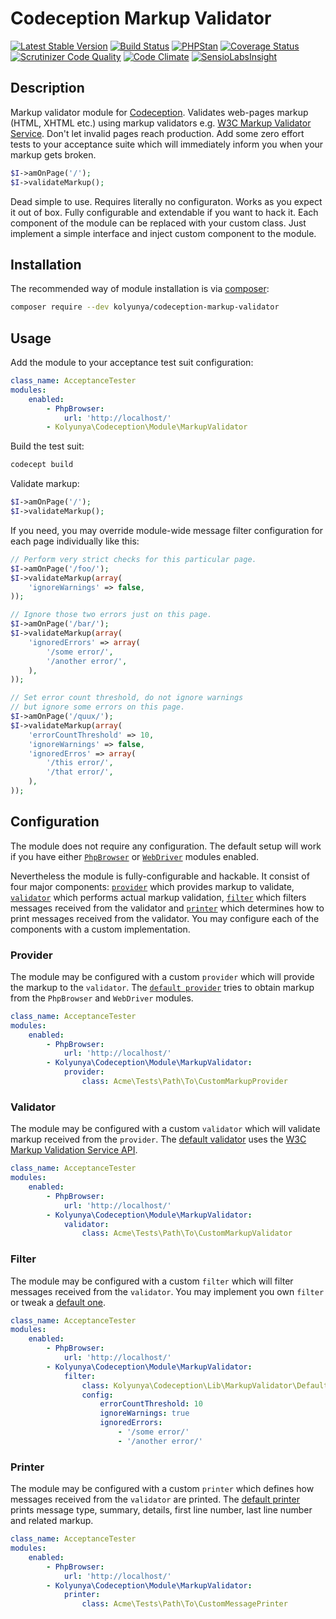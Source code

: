 # Codeception Markup Validator
[![Latest Stable Version](https://poser.pugx.org/kolyunya/codeception-markup-validator/v/stable)](https://packagist.org/packages/kolyunya/codeception-markup-validator)
[![Build Status](https://travis-ci.org/Kolyunya/codeception-markup-validator.svg?branch=master)](https://travis-ci.org/Kolyunya/codeception-markup-validator)
[![PHPStan](https://img.shields.io/badge/PHPStan-enabled-brightgreen.svg?style=flat)](https://github.com/phpstan/phpstan)
[![Coverage Status](https://img.shields.io/coveralls/Kolyunya/codeception-markup-validator/master.svg)](https://coveralls.io/github/Kolyunya/codeception-markup-validator?branch=master)
[![Scrutinizer Code Quality](https://scrutinizer-ci.com/g/Kolyunya/codeception-markup-validator/badges/quality-score.png?b=master)](https://scrutinizer-ci.com/g/Kolyunya/codeception-markup-validator/?branch=master)
[![Code Climate](https://codeclimate.com/github/Kolyunya/codeception-markup-validator/badges/gpa.svg)](https://codeclimate.com/github/Kolyunya/codeception-markup-validator)
[![SensioLabsInsight](https://insight.sensiolabs.com/projects/c7566433-052d-41f1-ab34-857f4650a18a/mini.png)](https://insight.sensiolabs.com/projects/c7566433-052d-41f1-ab34-857f4650a18a)

## Description
Markup validator module for [Codeception](http://codeception.com). Validates web-pages markup (HTML, XHTML etc.) using markup validators e.g. [W3C Markup Validator Service](https://validator.w3.org/docs/api.html). Don't let invalid pages reach production. Add some zero effort tests to your acceptance suite which will immediately inform you when your markup gets broken. 
```php
$I->amOnPage('/');
$I->validateMarkup();
```

Dead simple to use. Requires literally no configuraton. Works as you expect it out of box. Fully configurable and extendable if you want to hack it. Each component of the module can be replaced with your custom class. Just implement a simple interface and inject custom component to the module.

## Installation
The recommended way of module installation is via [composer](https://getcomposer.org):
```sh
composer require --dev kolyunya/codeception-markup-validator
```

## Usage
Add the module to your acceptance test suit configuration:
```yaml
class_name: AcceptanceTester
modules:
    enabled:
        - PhpBrowser:
            url: 'http://localhost/'
        - Kolyunya\Codeception\Module\MarkupValidator
```

Build the test suit:
```sh
codecept build
```

Validate markup:
```php
$I->amOnPage('/');
$I->validateMarkup();
```

If you need, you may override module-wide message filter configuration for each page individually like this:
```php
// Perform very strict checks for this particular page.
$I->amOnPage('/foo/');
$I->validateMarkup(array(
    'ignoreWarnings' => false,
));

// Ignore those two errors just on this page.
$I->amOnPage('/bar/');
$I->validateMarkup(array(
    'ignoredErrors' => array(
        '/some error/',
        '/another error/',
    ),
));

// Set error count threshold, do not ignore warnings
// but ignore some errors on this page.
$I->amOnPage('/quux/');
$I->validateMarkup(array(
    'errorCountThreshold' => 10,
    'ignoreWarnings' => false,
    'ignoredErros' => array(
        '/this error/',
        '/that error/',
    ),
));
```

## Configuration
The module does not require any configuration. The default setup will work if you have either [`PhpBrowser`](http://codeception.com/docs/modules/PhpBrowser) or [`WebDriver`](http://codeception.com/docs/modules/WebDriver) modules enabled.

Nevertheless the module is fully-configurable and hackable. It consist of four major components: [`provider`](https://github.com/Kolyunya/codeception-markup-validator/blob/master/sources/Lib/MarkupValidator/MarkupProviderInterface.php) which provides markup to validate, [`validator`](https://github.com/Kolyunya/codeception-markup-validator/blob/master/sources/Lib/MarkupValidator/MarkupValidatorInterface.php) which performs actual markup validation, [`filter`](https://github.com/Kolyunya/codeception-markup-validator/blob/master/sources/Lib/MarkupValidator/MessageFilterInterface.php) which filters messages received from the validator and  [`printer`](https://github.com/Kolyunya/codeception-markup-validator/blob/master/sources/Lib/MarkupValidator/MessagePrinterInterface.php) which determines how to print messages received from the validator. You may configure each of the components with a custom implementation.

### Provider
The module may be configured with a custom `provider` which will provide the markup to the `validator`. The [`default provider`](https://github.com/Kolyunya/codeception-markup-validator/blob/master/sources/Lib/MarkupValidator/DefaultMarkupProvider.php) tries to obtain markup from the `PhpBrowser` and `WebDriver` modules.
```yaml
class_name: AcceptanceTester
modules:
    enabled:
        - PhpBrowser:
            url: 'http://localhost/'
        - Kolyunya\Codeception\Module\MarkupValidator:
            provider:
                class: Acme\Tests\Path\To\CustomMarkupProvider
```

### Validator
The module may be configured with a custom `validator` which will validate markup received from the `provider`. The [default validator](https://github.com/Kolyunya/codeception-markup-validator/blob/master/sources/Lib/MarkupValidator/W3CMarkupValidator.php) uses the [W3C Markup Validation Service API](https://validator.w3.org/docs/api.html).
```yaml
class_name: AcceptanceTester
modules:
    enabled:
        - PhpBrowser:
            url: 'http://localhost/'
        - Kolyunya\Codeception\Module\MarkupValidator:
            validator:
                class: Acme\Tests\Path\To\CustomMarkupValidator
```

### Filter
The module may be configured with a custom `filter` which will filter messages received from the `validator`. You may implement you own `filter` or tweak a [default one](https://github.com/Kolyunya/codeception-markup-validator/blob/master/sources/Lib/MarkupValidator/DefaultMessageFilter.php).
```yaml
class_name: AcceptanceTester
modules:
    enabled:
        - PhpBrowser:
            url: 'http://localhost/'
        - Kolyunya\Codeception\Module\MarkupValidator:
            filter:
                class: Kolyunya\Codeception\Lib\MarkupValidator\DefaultMessageFilter
                config:
                    errorCountThreshold: 10
                    ignoreWarnings: true
                    ignoredErrors:
                        - '/some error/'
                        - '/another error/'
```

### Printer
The module may be configured with a custom `printer` which defines how messages received from the `validator` are printed. The [default printer](https://github.com/Kolyunya/codeception-markup-validator/blob/master/sources/Lib/MarkupValidator/DefaultMessagePrinter.php) prints message type, summary, details, first line number, last line number and related markup.
```yaml
class_name: AcceptanceTester
modules:
    enabled:
        - PhpBrowser:
            url: 'http://localhost/'
        - Kolyunya\Codeception\Module\MarkupValidator:
            printer:
                class: Acme\Tests\Path\To\CustomMessagePrinter
```
